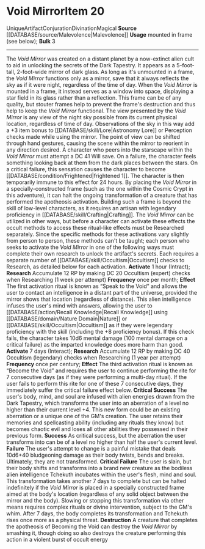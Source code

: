 ﻿---
bulk: '3'
id: '955'
item_category: Artifacts
level: '20'
name: Void Mirror
rarity: Unique
school: Conjuration
source: '[[DATABASE/source/Malevolence|Malevolence]]'
subcategory: artifact
trait:
- '[[DATABASE/trait/Artifact|Artifact]]'
- '[[DATABASE/trait/Conjuration|Conjuration]]'
- '[[DATABASE/trait/Divination|Divination]]'
- '[[DATABASE/trait/Magical|Magical]]'
- '[[DATABASE/trait/Unique|Unique]]'
type: Item
usage: mounted in frame (see below)

---
# Void Mirror<span class="item-type">Item 20</span>

<span class="trait-unique item-trait">Unique</span><span class="item-trait">Artifact</span><span class="item-trait">Conjuration</span><span class="item-trait">Divination</span><span class="item-trait">Magical</span>
**Source** [[DATABASE/source/Malevolence|Malevolence]]
**Usage** mounted in frame (see below); **Bulk** 3

---
The _Void Mirror_ was created on a distant planet by a now-extinct alien cult to aid in unlocking the secrets of the Dark Tapestry. It appears as a 5-foot-tall, 2-foot-wide mirror of dark glass. As long as it's unmounted in a frame, the _Void Mirror_ functions only as a mirror, save that it always reflects the sky as if it were night, regardless of the time of day. When the _Void Mirror_ is mounted in a frame, it instead serves as a window into space, displaying a star field in its glass rather than a reflection. This frame can be of any quality, but stouter frames help to prevent the frame's destruction and thus help to keep the _Void Mirror_ functional.
 The view presented by the _Void Mirror_ is any view of the night sky possible from its current physical location, regardless of time of day. Observations of the sky in this way add a +3 item bonus to [[DATABASE/skill/Lore|Astronomy Lore]] or Perception checks made while using the mirror. The point of view can be shifted through hand gestures, causing the scene within the mirror to reorient in any direction desired.
 A character who peers into the starscape within the _Void Mirror_ must attempt a DC 41 Will save. On a failure, the character feels something looking back at them from the dark places between the stars. On a critical failure, this sensation causes the character to become [[DATABASE/condition/Frightened|frightened 1]]. The character is then temporarily immune to this effect for 24 hours.
 By placing the _Void Mirror_ in a specially-constructed frame (such as the one within the Cosmic Crypt in this adventure), it can halt the ongoing transformation of a creature that has performed the apotheosis activation. Building such a frame is beyond the skill of low-level characters, as it requires an artisan with legendary proficiency in [[DATABASE/skill/Crafting|Crafting]].
 The _Void Mirror_ can be utilized in other ways, but before a character can activate these effects the occult methods to access these ritual-like effects must be Researched separately. Since the specific methods for these activations vary slightly from person to person, these methods can't be taught; each person who seeks to activate the _Void Mirror_ in one of the following ways must complete their own research to unlock the artifact's secrets. Each requires a separate number of [[DATABASE/skill/Occultism|Occultism]] checks to Research, as detailed below for each activation.
**Activate** 1 hour (Intract); **Research** Accumulate 12 RP by making DC 20 Occultism (expert) checks when Researching (1 week per attempt) **Frequency** once per month; **Effect** The first activation ritual is known as “Speak to the Void” and allows the user to contact an intelligence in a distant part of the universe, provided the mirror shows that location (regardless of distance). This alien intelligence infuses the user's mind with answers, allowing the user to [[DATABASE/action/Recall Knowledge|Recall Knowledge]] using [[DATABASE/domain/Nature Domain|Nature]] or [[DATABASE/skill/Occultism|Occultism]] as if they were legendary proficiency with the skill (including the +8 proficiency bonus). If this check fails, the character takes 10d6 mental damage (100 mental damage on a critical failure) as the imparted knowledge does more harm than good.
**Activate** 7 days (Interact); **Research** Accumulate 12 RP by making DC 40 Occultism (legendary) checks when Researching (1 year per attempt) **Frequency** once per century; **Effect** The third activation ritual is known as “Become the Void” and requires the user to continue performing the rite for 7 consecutive days (as if they were performing a multi-day ritual). If the user fails to perform this rite for one of these 7 consecutive days, they immediately suffer the critical failure effect below.
**Critical Success** The user's body, mind, and soul are infused with alien energies drawn from the Dark Tapestry, which transforms the user into an aberration of a level no higher than their current level +4. This new form could be an existing aberration or a unique one of the GM's creation. The user retains their memories and spellcasting ability (including any rituals they know) but becomes chaotic evil and loses all other abilities they possessed in their previous form.
**Success** As critical success, but the aberration the user transforms into can be of a level no higher than half the user's current level.
**Failure** The user's attempt to change is a painful mistake that deals 10d6+40 bludgeoning damage as their body twists, bends and breaks. Ultimately, they are not transformed.
**Critical Failure** The user is slain, but their body shifts and transforms into a brand new creature as the bodiless alien intelligence Tchekuth incubates within the user's flesh, mind and soul. This transformation takes another 7 days to complete but can be halted indefinitely if the _Void Mirror_ is placed in a specially constructed frame aimed at the body's location (regardless of any solid object between the mirror and the body). Slowing or stopping this transformation via other means requires complex rituals or divine intervention, subject to the GM's whim. After 7 days, the body completes its transformation and Tchekuth rises once more as a physical threat.
**Destruction** A creature that completes the apotheosis of Becoming the Void can destroy the _Void Mirror_ by smashing it, though doing so also destroys the creature performing this action in a violent burst of occult energy